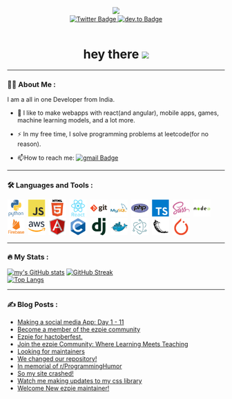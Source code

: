<div id="header" align="center">
  <img src="https://user-images.githubusercontent.com/104765117/194759558-17dc6b7e-759c-43fb-b0a6-6606fe9a49c3.png" width="200"/>
</div>
<div id="badges" align="center">
  <a href="https://twitter.com/EzpieCo">
    <img src="https://img.shields.io/badge/Twiiter-blue?style=for-the-badge&logo=twitter&logoColor=white" alt="Twitter Badge"/>
  </a>
  <a href="https://dev.to/ezpieco">
    <img src="https://img.shields.io/badge/dev.to-black?style=for-the-badge&logo=dev.to&logoColor=white" alt="dev.to Badge"/>
  </a>
</div>
<div align="center">
  <img src="https://komarev.com/ghpvc/?username=ishaan010&style=flat-square&color=blue" alt=""/>
</div>
<div align="center">
  <h1>
    hey there
    <img src="https://media.giphy.com/media/hvRJCLFzcasrR4ia7z/giphy.gif" width="30px"/>
  </h1>
</div>

---

### :technologist: About Me :
I am a all in one Developer from India.

- :telescope: I like to make webapps with react(and angular), mobile apps, games, machine learning models, and a lot more.

- :zap: In my free time, I solve programming problems at leetcode(for no reason).

- :mailbox:How to reach me: [![gmail Badge](https://img.shields.io/badge/-Gmail-white?style=flat&logo=Gmail&logoColor=red)](https://mail.google.com/mail/u/0/#inbox?compose=VpCqJZNgsxKtkBZBfFmzqBqhNtPFmWJkzGkCPDbQNZXMWdCbkXSgNxTjBPHzDcHWkSZbFQv)

---

### :hammer_and_wrench: Languages and Tools :
<div>
  <img src="https://github.com/devicons/devicon/blob/master/icons/python/python-original-wordmark.svg" width="40">&nbsp;
  <img src="https://github.com/devicons/devicon/blob/master/icons/javascript/javascript-original.svg" width="40">&nbsp;
  <img src="https://github.com/devicons/devicon/blob/master/icons/html5/html5-original-wordmark.svg" width="40">&nbsp;
  <img src="https://github.com/devicons/devicon/blob/master/icons/react/react-original-wordmark.svg" width="40">&nbsp;
  <img src="https://github.com/devicons/devicon/blob/master/icons/git/git-original-wordmark.svg" width="40">&nbsp;
  <img src="https://github.com/devicons/devicon/blob/master/icons/mysql/mysql-original-wordmark.svg" width="40">&nbsp;
  <img src="https://github.com/devicons/devicon/blob/master/icons/php/php-original.svg" width="40">&nbsp;
  <img src="https://github.com/devicons/devicon/blob/master/icons/typescript/typescript-original.svg" width="40">&nbsp;
  <img src="https://github.com/devicons/devicon/blob/master/icons/sass/sass-original.svg" width="40">&nbsp;
  <img src="https://github.com/devicons/devicon/blob/master/icons/nodejs/nodejs-original-wordmark.svg" width="40">&nbsp;
  <img src="https://github.com/devicons/devicon/blob/master/icons/firebase/firebase-plain-wordmark.svg" width="40">&nbsp;
  <img src="https://github.com/devicons/devicon/blob/master/icons/amazonwebservices/amazonwebservices-original-wordmark.svg" width="40">&nbsp;
  <img src="https://github.com/devicons/devicon/blob/master/icons/angularjs/angularjs-original.svg" width="40">&nbsp;
  <img src="https://github.com/devicons/devicon/blob/master/icons/c/c-original.svg" width="40">&nbsp;
  <img src="https://github.com/devicons/devicon/blob/master/icons/django/django-plain.svg" width="40">&nbsp;
  <img src="https://github.com/devicons/devicon/blob/master/icons/docker/docker-original.svg" width="40">&nbsp;
  <img src="https://github.com/devicons/devicon/blob/master/icons/electron/electron-original.svg" width="40">&nbsp;
  <img src="https://github.com/devicons/devicon/blob/master/icons/flask/flask-original.svg" width="40">&nbsp;
  <img src="https://github.com/devicons/devicon/blob/master/icons/pytorch/pytorch-original.svg" width="40">&nbsp;
</div>

---

### :fire: My Stats :
[![my's GitHub stats](https://github-readme-stats.vercel.app/api?username=ezpieco)](https://github.com/anuraghazra/github-readme-stats)
[![GitHub Streak](http://github-readme-streak-stats.herokuapp.com?user=ezpieco&theme=dark)](https://git.io/streak-stats) <br>
[![Top Langs](https://github-readme-stats.vercel.app/api/top-langs/?username=ezpieco&layout=compact&theme=vision-friendly-dark)](https://github.com/anuraghazra/github-readme-stats)

---

### :writing_hand: Blog Posts :
<!-- BLOG-POST-LIST:START -->
- [Making a social media App: Day 1 - 11](https://dev.to/ezpie/making-a-social-media-app-day-1-11-18j2)
- [Become a member of the ezpie community](https://dev.to/ezpie/become-a-member-of-the-ezpie-community-a08)
- [Ezpie for hactoberfest.](https://dev.to/ezpie/placeholder-maintainer-20ae)
- [Join the ezpie Community: Where Learning Meets Teaching](https://dev.to/ezpie/join-the-ezpie-community-where-learning-meets-teaching-2i0m)
- [Looking for maintainers](https://dev.to/ezpie/looking-for-maintainers-gi6)
- [We changed our repository!](https://dev.to/ezpieco/we-changed-our-repository-5bom)
- [In memorial of r/ProgrammingHumor](https://dev.to/ezpieco/in-memorial-of-rprogramminghumor-p44)
- [So my site crashed!](https://dev.to/ezpieco/so-my-site-crashed-210f)
- [Watch me making updates to my css library](https://dev.to/ezpieco/watch-me-making-updates-to-my-css-library-2iop)
- [Welcome New ezpie maintainer!](https://dev.to/ezpieco/welcome-new-ezpie-maintainer-554o)
<!-- BLOG-POST-LIST:END -->
